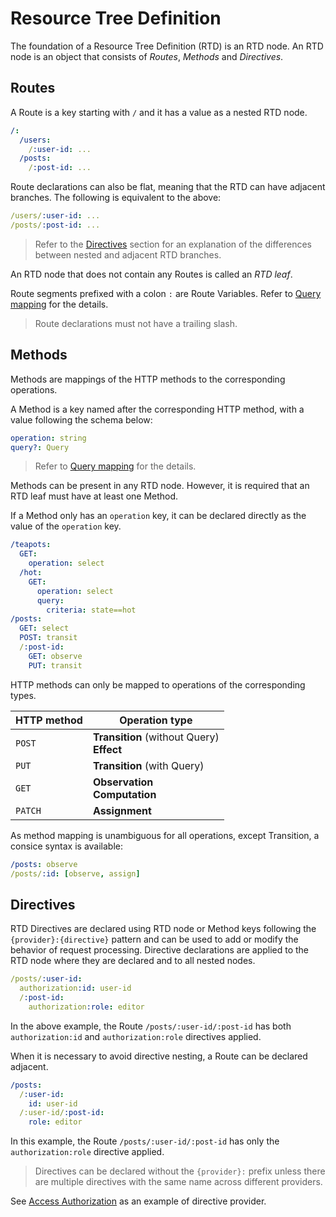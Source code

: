 # Resource Tree Definition

The foundation of a Resource Tree Definition (RTD) is an RTD node.
An RTD node is an object that consists of _Routes_, _Methods_ and _Directives_.

## Routes

A Route is a key starting with `/` and it has a value as a nested RTD node.

```yaml
/:
  /users:
    /:user-id: ...
  /posts:
    /:post-id: ...
```

Route declarations can also be flat, meaning that the RTD can have adjacent branches. The following is equivalent to the
above:

```yaml
/users/:user-id: ...
/posts/:post-id: ...
```

> Refer to the [Directives](#directives) section for an explanation of the differences between nested and adjacent RTD
> branches.

An RTD node that does not contain any Routes is called an _RTD leaf_.

Route segments prefixed with a colon `:` are Route Variables. Refer to [Query mapping](tree.query.md) for the details.

> Route declarations must not have a trailing slash.

## Methods

Methods are mappings of the HTTP methods to the corresponding operations.

A Method is a key named after the corresponding HTTP method, with a value following the schema below:

```yaml
operation: string
query?: Query
```

> Refer to [Query mapping](tree.query.md) for the details.

Methods can be present in any RTD node. However, it is required that an RTD leaf must have at least one Method.

If a Method only has an `operation` key, it can be declared directly as the value of the `operation` key.

```yaml
/teapots:
  GET:
    operation: select
  /hot:
    GET:
      operation: select
      query:
        criteria: state==hot
/posts:
  GET: select
  POST: transit
  /:post-id:
    GET: observe
    PUT: transit
```

HTTP methods can only be mapped to operations of the corresponding types.

| HTTP method | Operation type                                |
|-------------|-----------------------------------------------|
| `POST`      | **Transition** (without Query)<br/>**Effect** |
| `PUT`       | **Transition** (with Query)                   |
| `GET`       | **Observation**<br/>**Computation**           |
| `PATCH`     | **Assignment**                                |

As method mapping is unambiguous for all operations, except Transition, a consice syntax is available:

```yaml
/posts: observe
/posts/:id: [observe, assign]
```

## Directives

RTD Directives are declared using RTD node or Method keys following the `{provider}:{directive}` pattern and can be used
to add or modify the behavior of request processing. Directive declarations are applied to the RTD node where they are
declared and to all nested nodes.

```yaml
/posts/:user-id:
  authorization:id: user-id
  /:post-id:
    authorization:role: editor
```

In the above example, the Route `/posts/:user-id/:post-id` has both `authorization:id` and `authorization:role`
directives applied.

When it is necessary to avoid directive nesting, a Route can be declared adjacent.

```yaml
/posts:
  /:user-id:
    id: user-id
  /:user-id/:post-id:
    role: editor
```

In this example, the Route `/posts/:user-id/:post-id` has only the `authorization:role` directive applied.

> Directives can be declared without the `{provider}:` prefix unless there are multiple directives with the same name
> across different providers.

See [Access Authorization](./access.md) as an example of directive provider.
